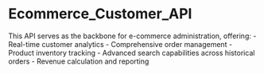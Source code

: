 # Ecommerce_Customer_API
This API serves as the backbone for e-commerce administration, offering: - Real-time customer analytics - Comprehensive order management - Product inventory tracking - Advanced search capabilities across historical orders - Revenue calculation and reporting

